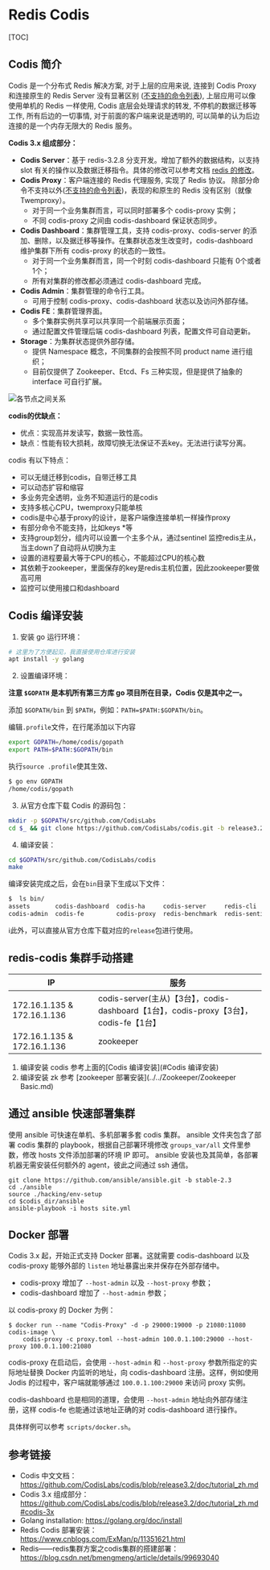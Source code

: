 # Redis Codis 

[TOC]

## Codis 简介

Codis 是一个分布式 Redis 解决方案, 对于上层的应用来说, 连接到 Codis Proxy 和连接原生的 Redis Server 没有显著区别 ([不支持的命令列表](https://github.com/CodisLabs/codis/blob/release3.2/doc/unsupported_cmds.md)), 上层应用可以像使用单机的 Redis 一样使用, Codis 底层会处理请求的转发, 不停机的数据迁移等工作, 所有后边的一切事情, 对于前面的客户端来说是透明的, 可以简单的认为后边连接的是一个内存无限大的 Redis 服务。

**Codis 3.x 组成部分：**

- **Codis Server**：基于 redis-3.2.8 分支开发。增加了额外的数据结构，以支持 slot 有关的操作以及数据迁移指令。具体的修改可以参考文档 [redis 的修改](https://github.com/CodisLabs/codis/blob/release3.2/doc/redis_change_zh.md)。
- **Codis Proxy**：客户端连接的 Redis 代理服务, 实现了 Redis 协议。 除部分命令不支持以外([不支持的命令列表](https://github.com/CodisLabs/codis/blob/release3.2/doc/unsupported_cmds.md))，表现的和原生的 Redis 没有区别（就像 Twemproxy）。
  - 对于同一个业务集群而言，可以同时部署多个 codis-proxy 实例；
  - 不同 codis-proxy 之间由 codis-dashboard 保证状态同步。
- **Codis Dashboard**：集群管理工具，支持 codis-proxy、codis-server 的添加、删除，以及据迁移等操作。在集群状态发生改变时，codis-dashboard 维护集群下所有 codis-proxy 的状态的一致性。
  - 对于同一个业务集群而言，同一个时刻 codis-dashboard 只能有 0个或者1个；
  - 所有对集群的修改都必须通过 codis-dashboard 完成。
- **Codis Admin**：集群管理的命令行工具。
  - 可用于控制 codis-proxy、codis-dashboard 状态以及访问外部存储。
- **Codis FE**：集群管理界面。
  - 多个集群实例共享可以共享同一个前端展示页面；
  - 通过配置文件管理后端 codis-dashboard 列表，配置文件可自动更新。
- **Storage**：为集群状态提供外部存储。
  - 提供 Namespace 概念，不同集群的会按照不同 product name 进行组织；
  - 目前仅提供了 Zookeeper、Etcd、Fs 三种实现，但是提供了抽象的 interface 可自行扩展。

![](https://images2018.cnblogs.com/blog/163084/201807/163084-20180703212324845-1586187945.png "各节点之间关系")

**codis的优缺点：**

- 优点：实现高并发读写，数据一致性高。
- 缺点：性能有较大损耗，故障切换无法保证不丢key。无法进行读写分离。

codis 有以下特点：

- 可以无缝迁移到codis，自带迁移工具
- 可以动态扩容和缩容
- 多业务完全透明，业务不知道运行的是codis
- 支持多核心CPU，twemproxy只能单核
- codis是中心基于proxy的设计，是客户端像连接单机一样操作proxy
- 有部分命令不能支持，比如keys *等
- 支持group划分，组内可以设置一个主多个从，通过sentinel 监控redis主从，当主down了自动将从切换为主
- 设置的进程要最大等于CPU的核心，不能超过CPU的核心数
- 其依赖于zookeeper，里面保存的key是redis主机位置，因此zookeeper要做高可用
- 监控可以使用接口和dashboard

## Codis 编译安装

1. 安装 go 运行环境：

```bash
# 这里为了方便起见，我直接使用仓库进行安装
apt install -y golang
```

2. 设置编译环境：

**注意 `$GOPATH` 是本机所有第三方库 go 项目所在目录，Codis 仅是其中之一。**

添加 `$GOPATH/bin` 到 `$PATH`，例如：`PATH=$PATH:$GOPATH/bin`。

编辑`.profile`文件，在行尾添加以下内容

```bash
export GOPATH=/home/codis/gopath
export PATH=$PATH:$GOPATH/bin
```

执行`source .profile`使其生效、

```bash
$ go env GOPATH
/home/codis/gopath
```

3. 从官方仓库下载 Codis 的源码包：

```bash
mkdir -p $GOPATH/src/github.com/CodisLabs
cd $_ && git clone https://github.com/CodisLabs/codis.git -b release3.2
```

4. 编译安装：

```bash
cd $GOPATH/src/github.com/CodisLabs/codis
make
```

编译安装完成之后，会在`bin`目录下生成以下文件：

```bash
$  ls bin/
assets       codis-dashboard  codis-ha     codis-server     redis-cli       version
codis-admin  codis-fe         codis-proxy  redis-benchmark  redis-sentinel
```

:information_source:此外，可以直接从官方仓库下载对应的`release`包进行使用。

## redis-codis 集群手动搭建

| IP                          | 服务                                                         |
| --------------------------- | ------------------------------------------------------------ |
| 172.16.1.135 & 172.16.1.136 | codis-server(主从)【3台】，codis-dashboard【1台】，codis-proxy【3台】，codis-fe【1台】 |
| 172.16.1.135 & 172.16.1.136 | zookeeper                                                    |

1. 编译安装 codis 参考上面的[Codis 编译安装](#Codis 编译安装)
2. 编译安装 zk 参考 [zookeeper 部署安装](../../Zookeeper/Zookeeper Basic.md)



## 通过 ansible 快速部署集群

使用 ansible 可快速在单机、多机部署多套 codis 集群。 ansible 文件夹包含了部署 codis 集群的 playbook，根据自己部署环境修改 `groups_var/all` 文件里参数，修改 hosts 文件添加部署的环境 IP 即可。 ansible 安装也及其简单，各部署机器无需安装任何额外的 agent，彼此之间通过 ssh 通信。

```
git clone https://github.com/ansible/ansible.git -b stable-2.3
cd ./ansible
source ./hacking/env-setup
cd $codis_dir/ansible
ansible-playbook -i hosts site.yml
```

##  Docker 部署

Codis 3.x 起，开始正式支持 Docker 部署。这就需要 codis-dashboard 以及 codis-proxy 能够外部的 `listen` 地址暴露出来并保存在外部存储中。

- codis-proxy 增加了 `--host-admin` 以及 `--host-proxy` 参数；
- codis-dashboard 增加了 `--host-admin` 参数；

以 codis-proxy 的 Docker 为例：

```
$ docker run --name "Codis-Proxy" -d -p 29000:19000 -p 21080:11080 codis-image \
    codis-proxy -c proxy.toml --host-admin 100.0.1.100:29000 --host-proxy 100.0.1.100:21080
```

codis-proxy 在启动后，会使用 `--host-admin` 和 `--host-proxy` 参数所指定的实际地址替换 Docker 内监听的地址，向 codis-dashboard 注册。这样，例如使用 Jodis 的过程中，客户端就能够通过 `100.0.1.100:29000` 来访问 proxy 实例。

codis-dashboard 也是相同的道理，会使用 `--host-admin` 地址向外部存储注册，这样 codis-fe 也能通过该地址正确的对 codis-dashboard 进行操作。

具体样例可以参考 `scripts/docker.sh`。

## 参考链接

* Codis 中文文档：https://github.com/CodisLabs/codis/blob/release3.2/doc/tutorial_zh.md
* Codis 3.x 组成部分：https://github.com/CodisLabs/codis/blob/release3.2/doc/tutorial_zh.md#codis-3x
* Golang installation: https://golang.org/doc/install
* Redis Codis 部署安装：https://www.cnblogs.com/ExMan/p/11351621.html
* Redis——redis集群方案之codis集群的搭建部署：https://blog.csdn.net/bmengmeng/article/details/99693040
